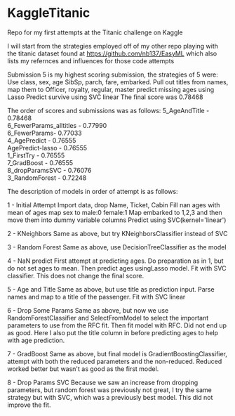 # KaggleTitanic

Repo for my first attempts at the Titanic challenge on Kaggle

I will start from the strategies employed off of my other repo playing with the titanic dataset found at 
https://github.com/nb137/EasyML
which also lists my refernces and influences for those code attempts

Submission 5 is my highest scoring submission, the strategies of 5 were:
Use class, sex, age SibSp, parch, fare, embarked.
Pull out titles from names, map them to Officer, royalty, regular, master
predict missing ages using Lasso
Predict survive using SVC linear
The final score was 0.78468

The order of scores and submissions was as follows:
5_AgeAndTitle - 0.78468  
6_FewerParams_alltitles - 0.77990  
6_FewerParams- 0.77033  
4_AgePredict - 0.76555  
AgePredict-lasso - 0.76555  
1_FirstTry - 0.76555  
7_GradBoost - 0.76555  
8_dropParamsSVC - 0.76076  
3_RandomForest - 0.72248  


The description of models in order of attempt is as follows: 

1 - Initial Attempt 
Import data, drop Name, Ticket, Cabin 
Fill nan ages with mean of ages 
map sex to male:0 female:1 
Map embarked to 1,2,3 and then move them into dummy variable columns 
Predict using SVC(kernel='linear') 

2 - KNeighbors 
Same as above, but try KNeighborsClassifier instead of SVC 

3 - Random Forest 
Same as above, use DecisionTreeClassifier as the model 

4 - NaN predict 
First attempt at predicting ages. Do preparation as in 1, but do not set ages to mean. Then predict ages usingLasso model. 
Fit with SVC classifier. This does not change the final score. 

5 - Age and Title 
Same as above, but use title as prediction input. 
Parse names and map to a title of the passenger. 
Fit with SVC linear 

6 - Drop Some Params 
Same as above, but now we use RandomForestClassifier and SelectFromModel to select the important parameters to use from the RFC fit. 
Then fit model with RFC. Did not end up as good. 
Here I also put the title column in before predicting ages to help with age prediction. 

7 - GradBoost 
Same as above, but final model is GradientBoostingClassifier, attempt with both the reduced parameters and the non-reduced. Reduced worked better but wasn't as good as the first model. 

8 - Drop Params SVC 
Because we saw an increase from dropping parameters, but random forest was previously not great, I try the same strategy but with SVC, which was a previously best model. 
This did not improve the fit. 
